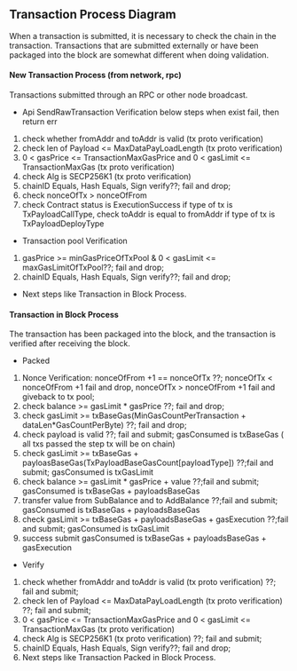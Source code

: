 ## Transaction Process Diagram

When a transaction is submitted, it is necessary to check the chain in the transaction. Transactions that are submitted externally or have been packaged into the block are somewhat different when doing validation.

#### New Transaction Process (from network, rpc)
Transactions submitted through an RPC or other node broadcast. 
- Api SendRawTransaction Verification below steps when exist fail, then return err
1. check whether fromAddr and toAddr is valid (tx proto verification)
1. check len of Payload <= MaxDataPayLoadLength (tx proto verification)
1. 0 < gasPrice  <= TransactionMaxGasPrice and 0 < gasLimit <= TransactionMaxGas (tx proto verification)
1. check Alg is SECP256K1 (tx proto verification)
1. chainID Equals, Hash Equals, Sign verify??; fail and drop;
1. check nonceOfTx > nonceOfFrom 
1. check Contract status is ExecutionSuccess  if type of tx is TxPayloadCallType, check toAddr is equal to fromAddr if type of tx is TxPayloadDeployType

- Transaction pool Verification
1. gasPrice >= minGasPriceOfTxPool & 0 < gasLimit <= maxGasLimitOfTxPool??; fail and drop;
1. chainID Equals, Hash Equals, Sign verify??; fail and drop;
- Next steps like Transaction in Block Process.

#### Transaction in Block Process
The transaction has been packaged into the block, and the transaction is verified after receiving the block.

- Packed
1. Nonce Verification: nonceOfFrom +1 == nonceOfTx ??;  nonceOfTx < nonceOfFrom +1 fail and drop, nonceOfTx > nonceOfFrom +1 fail and giveback to tx pool;
1. check balance >= gasLimit * gasPrice ??; fail and drop;
1. check gasLimit >= txBaseGas(MinGasCountPerTransaction + dataLen*GasCountPerByte) ??; fail and drop;
1. check payload is valid ??; fail and submit; gasConsumed is txBaseGas  ( all txs passed the step tx will be on chain)
1. check gasLimit >= txBaseGas + payloasBaseGas(TxPayloadBaseGasCount[payloadType]) ??;fail and submit; gasConsumed is txGasLimit
1. check balance >= gasLimit * gasPrice + value ??;fail and submit; gasConsumed is txBaseGas + payloadsBaseGas
1. transfer value from SubBalance and to AddBalance ??;fail and submit; gasConsumed is txBaseGas + payloadsBaseGas
1. check gasLimit >= txBaseGas + payloadsBaseGas + gasExecution ??;fail and submit; gasConsumed is txGasLimit
1. success submit gasConsumed is txBaseGas + payloadsBaseGas + gasExecution


- Verify 
1. check whether fromAddr and toAddr is valid (tx proto verification) ??; fail and submit; 
1. check len of Payload <= MaxDataPayLoadLength (tx proto verification) ??; fail and submit; 
1. 0 < gasPrice  <= TransactionMaxGasPrice and 0 < gasLimit <= TransactionMaxGas (tx proto verification)
1. check Alg is SECP256K1 (tx proto verification) ??; fail and submit; 
1. chainID Equals, Hash Equals, Sign verify??; fail and drop;
1. Next steps like Transaction Packed in Block Process.
